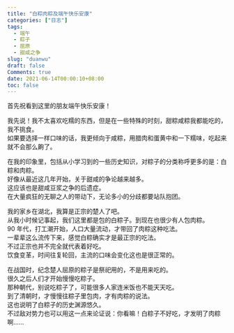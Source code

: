 ```yaml
---
title: "白粽肉粽及端午快乐安康"
categories: ["日志"]
tags: 
  - 端午
  - 粽子
  - 屈原
  - 甜咸之争
slug: "duanwu"
draft: false
Comments: true
date: 2021-06-14T00:00:10+08:00
toc: false
---
```


首先祝看到这里的朋友端午快乐安康！  

我先说！我不太喜欢吃糯的东西，但是在一些特殊的时刻，甜粽咸粽我都能吃的，我不挑食。  
如果要选择一样口味的话，我更倾向于咸粽，用腊肉和蛋黄中和一下糯味，吃起来就不会那么齁了。  

在我的印象里，包括从小学习到的一些历史知识，对粽子的分类称呼更多的是：白粽和肉粽。  
好像从最近这几年开始，关于甜咸的争论越来越多。  
这应该也是甜咸豆浆之争的后遗症。  
在大量疯狂的无聊之人的带动下，无论多小的分歧都要站队抱团。  

我的家乡在湖北，我算是正宗的楚人了吧。  
从我小时候记事起，我们这里都是包的白粽子。到现在也很少有人包肉粽。  
90 年代，打工潮开始，人口大量流动，才带回了肉粽这种吃法。  
一辈辈这么流传下来，感觉白粽确实才是最正宗的吃法。  
不过正宗也并不完全就代表着好吃。  
饮食变革，时间往复轮回，主流的口味会变化这也是很正常的。  

在战国时，纪念楚人屈原的粽子是祭祀用的，不是用来吃的。  
很久之后人们才开始慢慢吃粽子。  
那种朝代，别说吃粽子了，可能很多人家连米饭也不能天天吃。  
到了清朝时，才慢慢往粽子里包肉，才有肉粽的说法。  
这也说明了白粽子的历史渊源悠久。  
不过敌对势力也可以用这一点来论证说：你看嘛！白粽子不好吃，才发明了肉粽啊……

